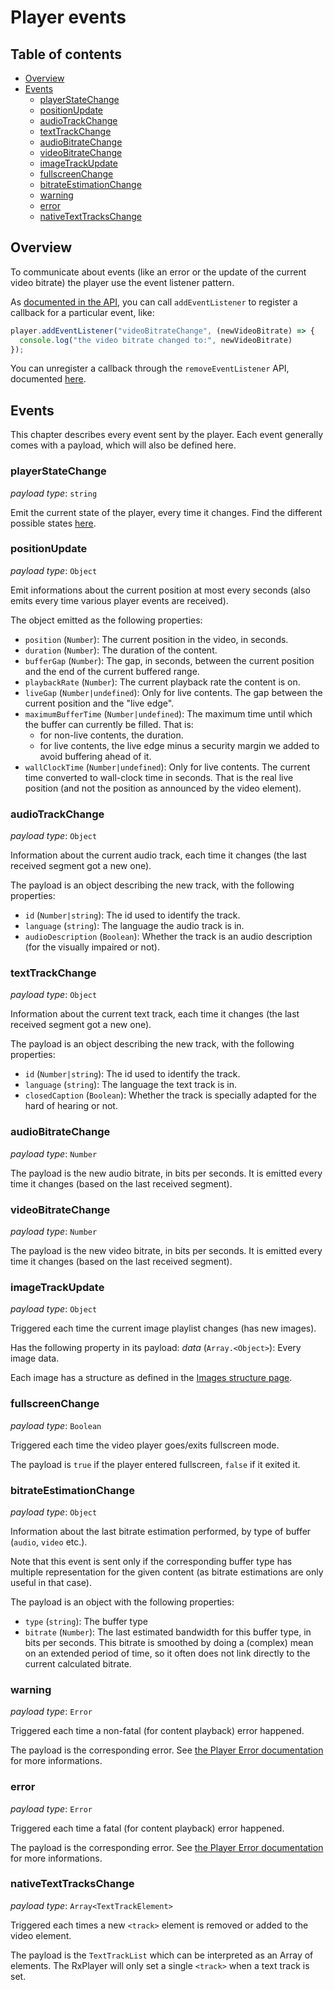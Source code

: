 # Player events

## Table of contents

- [Overview](#overview)
- [Events](#events)
    - [playerStateChange](#events-playerStateChange)
    - [positionUpdate](#events-positionUpdate)
    - [audioTrackChange](#events-audioTrackChange)
    - [textTrackChange](#events-textTrackChange)
    - [audioBitrateChange](#events-audioBitrateChange)
    - [videoBitrateChange](#events-videoBitrateChange)
    - [imageTrackUpdate](#events-imageTrackUpdate)
    - [fullscreenChange](#events-fullscreenChange)
    - [bitrateEstimationChange](#events-bitrateEstimationChange)
    - [warning](#events-warning)
    - [error](#events-error)
    - [nativeTextTracksChange](#events-nativeTextTracksChange)

## <a name="overview"></a>Overview

To communicate about events (like an error or the update of the current video bitrate) the player use the event listener pattern.

As [documented in the API](./index.md#meth-addEventListener), you can call ``addEventListener`` to register a callback for a particular event, like:
```js
player.addEventListener("videoBitrateChange", (newVideoBitrate) => {
  console.log("the video bitrate changed to:", newVideoBitrate)
});
```

You can unregister a callback through the ``removeEventListener`` API, documented [here](./index.md#meth-removeEventListener).

## <a name="events"></a>Events

This chapter describes every event sent by the player. Each event generally comes with a payload, which will also be defined here.

### <a name="events-playerStateChange"></a>playerStateChange

_payload type_: ``string``

Emit the current state of the player, every time it changes. Find the different possible states [here](./index.md#meth-getPlayerState).

### <a name="events-positionUpdate"></a>positionUpdate

_payload type_: ``Object``

Emit informations about the current position at most every seconds (also emits every time various player events are received).

The object emitted as the following properties:
  - ``position`` (``Number``): The current position in the video, in seconds.
  - ``duration`` (``Number``): The duration of the content.
  - ``bufferGap`` (``Number``): The gap, in seconds, between the current position and the end of the current buffered range.
  -  ``playbackRate`` (``Number``): The current playback rate the content is on.
  - ``liveGap`` (``Number|undefined``): Only for live contents. The gap between the current position and the "live edge".
  - ``maximumBufferTime`` (``Number|undefined``): The maximum time until which the buffer can currently be filled. That is:
    - for non-live contents, the duration.
    - for live contents, the live edge minus a security margin we added to avoid buffering ahead of it.
  - ``wallClockTime`` (``Number|undefined``): Only for live contents. The current time converted to wall-clock time in seconds. That is the real live position (and not the position as announced by the video element).

### <a name="events-audioTrackChange"></a>audioTrackChange

_payload type_: ``Object``

Information about the current audio track, each time it changes (the last received segment got a new one).

The payload is an object describing the new track, with the following properties:
  - ``id`` (``Number|string``): The id used to identify the track.
  - ``language`` (``string``): The language the audio track is in.
  - ``audioDescription`` (``Boolean``): Whether the track is an audio description (for the visually impaired or not).

### <a name="events-textTrackChange"></a>textTrackChange

_payload type_: ``Object``

Information about the current text track, each time it changes (the last received segment got a new one).

The payload is an object describing the new track, with the following properties:
  - ``id`` (``Number|string``): The id used to identify the track.
  - ``language`` (``string``): The language the text track is in.
  - ``closedCaption`` (``Boolean``): Whether the track is specially adapted for the hard of hearing or not.

### <a name="events-audioBitrateChange"></a>audioBitrateChange

_payload type_: ``Number``

The payload is the new audio bitrate, in bits per seconds. It is emitted every time it changes (based on the last received segment).

### <a name="events-videoBitrateChange"></a>videoBitrateChange

_payload type_: ``Number``

The payload is the new video bitrate, in bits per seconds. It is emitted every time it changes (based on the last received segment).

### <a name="events-imageTrackUpdate"></a>imageTrackUpdate

_payload type_: ``Object``

Triggered each time the current image playlist changes (has new images).

Has the following property in its payload:
  _data_ (``Array.<Object>``): Every image data.

  Each image has a structure as defined in the [Images structure page](./images.md#api-structure).

### <a name="events-fullscreenChange"></a>fullscreenChange

_payload type_: ``Boolean``

Triggered each time the video player goes/exits fullscreen mode.

The payload is ``true`` if the player entered fullscreen, ``false`` if it exited it.

### <a name="events-bitrateEstimationChange"></a>bitrateEstimationChange

_payload type_: ``Object``

Information about the last bitrate estimation performed, by type of buffer (``audio``, ``video`` etc.).

Note that this event is sent only if the corresponding buffer type has multiple representation for the given content (as bitrate estimations are only useful in that case).

The payload is an object with the following properties:
  - ``type`` (``string``): The buffer type
  - ``bitrate`` (``Number``): The last estimated bandwidth for this buffer type, in bits per seconds. This bitrate is smoothed by doing a (complex) mean on an extended period of time, so it often does not link directly to the current calculated bitrate.

### <a name="events-warning"></a>warning

_payload type_: ``Error``

Triggered each time a non-fatal (for content playback) error happened.

The payload is the corresponding error. See [the Player Error documentation](./errors.md) for more informations.

### <a name="events-error"></a>error

_payload type_: ``Error``

Triggered each time a fatal (for content playback) error happened.

The payload is the corresponding error. See [the Player Error documentation](./errors.md) for more informations.

### <a name="events-nativeTextTracksChange"></a>nativeTextTracksChange

_payload type_: ``Array<TextTrackElement>``

Triggered each times a new ``<track>`` element is removed or added to the video element.

The payload is the ``TextTrackList`` which can be interpreted as an Array of elements. The RxPlayer will only set a single ``<track>`` when a text track is set.
